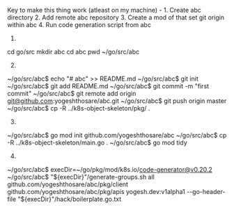 Key to make this thing work (atleast on my machine) - 1. Create abc directory 2. Add remote abc repository 3. Create a mod of that set git origin within abc 4. Run code generation script from abc

1)
cd go/src 
mkdir abc
cd abc
pwd
~/go/src/abc 

2)
~/go/src/abc$ echo "# abc" >> README.md
~/go/src/abc$ git init
~/go/src/abc$ git add README.md
~/go/src/abc$ git commit -m "first commit"
~/go/src/abc$ git remote add origin git@github.com:yogeshthosare/abc.git
~/go/src/abc$ git push  origin master
~/go/src/abc$ cp -R ../k8s-object-skeleton/pkg/ .

3)
~/go/src/abc$ go mod init github.com/yogeshthosare/abc
~/go/src/abc$ cp -R ../k8s-object-skeleton/main.go .
~/go/src/abc$ go mod tidy

4)
~/go/src/abc$ execDir=~/go/pkg/mod/k8s.io/code-generator@v0.20.2
~/go/src/abc$ "${execDir}"/generate-groups.sh all github.com/yogeshthosare/abc/pkg/client github.com/yogeshthosare/abc/pkg/apis yogesh.dev:v1alpha1 --go-header-file "${execDir}"/hack/boilerplate.go.txt
